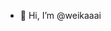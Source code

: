 - 👋 Hi, I’m @weikaaai

<!---
weikaaai/weikaaai is a ✨ special ✨ repository because its `README.md` (this file) appears on your GitHub profile.
You can click the Preview link to take a look at your changes.
--->
